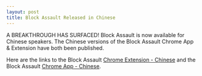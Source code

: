 ```yaml
---
layout: post
title: Block Assault Released in Chinese
---
```


A BREAKTHROUGH HAS SURFACED! Block Assault is now available for Chinese speakers. The Chinese versions of the Block Assault Chrome App & Extension have both been published.

Here are the links to the Block Assault [Chrome Extension - Chinese](https://chrome.google.com/webstore/detail/%E5%83%8F%E7%B4%A0%E6%88%98%E6%96%97-extension/medgfdjpnpkbahalfohicbkemmlaedbk?hl=en-US&authuser=1) and the Block Assault [Chrome App - Chinese](https://chrome.google.com/webstore/detail/%E5%83%8F%E7%B4%A0%E6%88%98%E6%96%97/bajhjjijedmfegefoocelkioclkebpem?hl=en-US&authuser=1).
